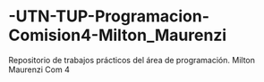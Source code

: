 # -UTN-TUP-Programacion-Comision4-Milton_Maurenzi
Repositorio de trabajos prácticos del área de programación. Milton Maurenzi Com 4
